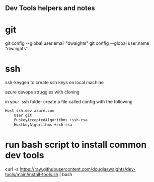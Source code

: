 ## Dev Tools helpers and notes

# git
git config --global user.email "dwaights"
git config --global user.name "dwaights"

# ssh
ssh-keygen to create ssh keys on local machine

azure devops struggles with cloning

in your .ssh folder create a file called config with the following
```bash
Host ssh.dev.azure.com
    User git
    PubkeyAcceptedAlgorithms +ssh-rsa
    HostkeyAlgorithms +ssh-rsa
```

# run bash script to install common dev tools

curl -s https://raw.githubusercontent.com/douglaswaights/dev-tools/main/install-tools.sh | bash
